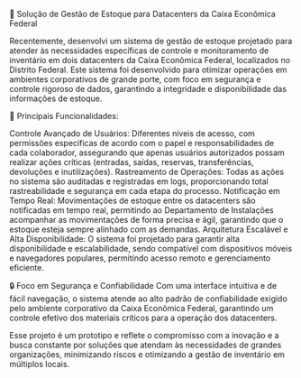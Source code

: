 🚀 Solução de Gestão de Estoque para Datacenters da Caixa Econômica Federal

Recentemente, desenvolvi um sistema de gestão de estoque projetado para atender às necessidades específicas de controle e monitoramento de inventário em dois datacenters da Caixa Econômica Federal, localizados no Distrito Federal. Este sistema foi desenvolvido para otimizar operações em ambientes corporativos de grande porte, com foco em segurança e controle rigoroso de dados, garantindo a integridade e disponibilidade das informações de estoque.

🔧 Principais Funcionalidades:

Controle Avançado de Usuários: Diferentes níveis de acesso, com permissões específicas de acordo com o papel e responsabilidades de cada colaborador, assegurando que apenas usuários autorizados possam realizar ações críticas (entradas, saídas, reservas, transferências, devoluções e inutilizações).
Rastreamento de Operações: Todas as ações no sistema são auditadas e registradas em logs, proporcionando total rastreabilidade e segurança em cada etapa do processo.
Notificação em Tempo Real: Movimentações de estoque entre os datacenters são notificadas em tempo real, permitindo ao Departamento de Instalações acompanhar as movimentações de forma precisa e ágil, garantindo que o estoque esteja sempre alinhado com as demandas.
Arquitetura Escalável e Alta Disponibilidade: O sistema foi projetado para garantir alta disponibilidade e escalabilidade, sendo compatível com dispositivos móveis e navegadores populares, permitindo acesso remoto e gerenciamento eficiente.

🔒 Foco em Segurança e Confiabilidade Com uma interface intuitiva e de fácil navegação, o sistema atende ao alto padrão de confiabilidade exigido pelo ambiente corporativo da Caixa Econômica Federal, garantindo um controle efetivo dos materiais críticos para a operação dos datacenters.

Esse projeto é um prototipo e reflete o compromisso com a inovação e a busca constante por soluções que atendam às necessidades de grandes organizações, minimizando riscos e otimizando a gestão de inventário em múltiplos locais.
